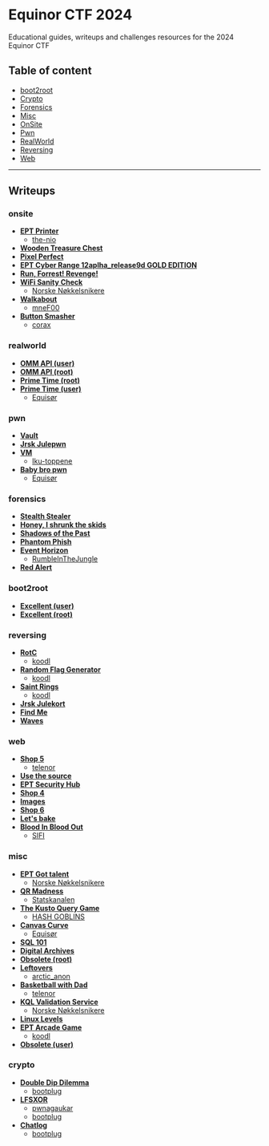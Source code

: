 
# Equinor CTF 2024
Educational guides, writeups and challenges resources for the 2024 Equinor CTF


## Table of content

- [boot2root](#boot2root)
- [Crypto](#crypto)
- [Forensics](#forensics)
- [Misc](#misc)
- [OnSite](#onsite)
- [Pwn](#pwn)
- [RealWorld](#realworld)
- [Reversing](#reversing)
- [Web](#web)

---

## Writeups

### onsite
 - **[EPT Printer](/writeups/onsite/EPT%20Printer)**
	 - [the-nio](/writeups/onsite/EPT%20Printer/the-nio)  
 - **[Wooden Treasure Chest](/writeups/onsite/Wooden%20Treasure%20Chest)**
 - **[Pixel Perfect](/writeups/onsite/Pixel%20Perfect)**
 - **[EPT Cyber Range 12aplha_release9d GOLD EDITION](/writeups/onsite/EPT%20Cyber%20Range%2012aplha_release9d%20GOLD%20EDITION)**
 - **[Run, Forrest! Revenge!](/writeups/onsite/Run,%20Forrest!%20Revenge!)**
 - **[WiFi Sanity Check](/writeups/onsite/WiFi%20Sanity%20Check)**
	 - [Norske Nøkkelsnikere](/writeups/onsite/WiFi%20Sanity%20Check/Norske%20Nøkkelsnikere)  
 - **[Walkabout](/writeups/onsite/Walkabout)**
	 - [mneF00](/writeups/onsite/Walkabout/mneF00)  
 - **[Button Smasher](/writeups/onsite/Button%20Smasher)**
	 - [corax](/writeups/onsite/Button%20Smasher/corax)  
### realworld
 - **[OMM API (user)](/writeups/realworld/OMM%20API%20(user))**
 - **[OMM API (root)](/writeups/realworld/OMM%20API%20(root))**
 - **[Prime Time (root)](/writeups/realworld/Prime%20Time%20(root))**
 - **[Prime Time (user)](/writeups/realworld/Prime%20Time%20(user))**
	 - [Equisør](/writeups/realworld/Prime%20Time%20(user)/Equisør)  
### pwn
 - **[Vault](/writeups/pwn/Vault)**
 - **[Jrsk Julepwn](/writeups/pwn/Jrsk%20Julepwn)**
 - **[VM](/writeups/pwn/VM)**
	 - [Iku-toppene](/writeups/pwn/VM/Iku-toppene)  
 - **[Baby bro pwn](/writeups/pwn/Baby%20bro%20pwn)**
	 - [Equisør](/writeups/pwn/Baby%20bro%20pwn/Equisør)  
### forensics
 - **[Stealth Stealer](/writeups/forensics/Stealth%20Stealer)**
 - **[Honey, I shrunk the skids](/writeups/forensics/Honey,%20I%20shrunk%20the%20skids)**
 - **[Shadows of the Past](/writeups/forensics/Shadows%20of%20the%20Past)**
 - **[Phantom Phish](/writeups/forensics/Phantom%20Phish)**
 - **[Event Horizon](/writeups/forensics/Event%20Horizon)**
	 - [RumbleInTheJungle](/writeups/forensics/Event%20Horizon/RumbleInTheJungle)  
 - **[Red Alert](/writeups/forensics/Red%20Alert)**
### boot2root
 - **[Excellent (user)](/writeups/boot2root/Excellent%20(user))**
 - **[Excellent (root)](/writeups/boot2root/Excellent%20(root))**
### reversing
 - **[RotC](/writeups/reversing/RotC)**
	 - [koodl](/writeups/reversing/RotC/koodl)  
 - **[Random Flag Generator](/writeups/reversing/Random%20Flag%20Generator)**
	 - [koodl](/writeups/reversing/Random%20Flag%20Generator/koodl)  
 - **[Saint Rings](/writeups/reversing/Saint%20Rings)**
	 - [koodl](/writeups/reversing/Saint%20Rings/koodl)  
 - **[Jrsk Julekort](/writeups/reversing/Jrsk%20Julekort)**
 - **[Find Me](/writeups/reversing/Find%20Me)**
 - **[Waves](/writeups/reversing/Waves)**
### web
 - **[Shop 5](/writeups/web/Shop%205)**
	 - [telenor](/writeups/web/Shop%205/telenor)  
 - **[Use the source](/writeups/web/Use%20the%20source)**
 - **[EPT Security Hub](/writeups/web/EPT%20Security%20Hub)**
 - **[Shop 4](/writeups/web/Shop%204)**
 - **[Images](/writeups/web/Images)**
 - **[Shop 6](/writeups/web/Shop%206)**
 - **[Let's bake](/writeups/web/Let's%20bake)**
 - **[Blood In Blood Out](/writeups/web/Blood%20In%20Blood%20Out)**
	 - [SIFI](/writeups/web/Blood%20In%20Blood%20Out/SIFI)  
### misc
 - **[EPT Got talent](/writeups/misc/EPT%20Got%20talent)**
	 - [Norske Nøkkelsnikere](/writeups/misc/EPT%20Got%20talent/Norske%20Nøkkelsnikere)  
 - **[QR Madness](/writeups/misc/QR%20Madness)**
	 - [Statskanalen](/writeups/misc/QR%20Madness/Statskanalen)  
 - **[The Kusto Query Game](/writeups/misc/The%20Kusto%20Query%20Game)**
	 - [HASH GOBLINS](/writeups/misc/The%20Kusto%20Query%20Game/HASH%20GOBLINS)  
 - **[Canvas Curve](/writeups/misc/Canvas%20Curve)**
	 - [Equisør](/writeups/misc/Canvas%20Curve/Equisør)  
 - **[SQL 101](/writeups/misc/SQL%20101)**
 - **[Digital Archives](/writeups/misc/Digital%20Archives)**
 - **[Obsolete (root)](/writeups/misc/Obsolete%20(root))**
 - **[Leftovers](/writeups/misc/Leftovers)**
	 - [arctic_anon](/writeups/misc/Leftovers/arctic_anon)  
 - **[Basketball with Dad](/writeups/misc/Basketball%20with%20Dad)**
	 - [telenor](/writeups/misc/Basketball%20with%20Dad/telenor)  
 - **[KQL Validation Service](/writeups/misc/KQL%20Validation%20Service)**
	 - [Norske Nøkkelsnikere](/writeups/misc/KQL%20Validation%20Service/Norske%20Nøkkelsnikere)  
 - **[Linux Levels](/writeups/misc/Linux%20Levels)**
 - **[EPT Arcade Game](/writeups/misc/EPT%20Arcade%20Game)**
	 - [koodl](/writeups/misc/EPT%20Arcade%20Game/koodl)  
 - **[Obsolete (user)](/writeups/misc/Obsolete%20(user))**
### crypto
 - **[Double Dip Dilemma](/writeups/crypto/Double%20Dip%20Dilemma)**
	 - [bootplug](/writeups/crypto/Double%20Dip%20Dilemma/bootplug)  
 - **[LFSXOR](/writeups/crypto/LFSXOR)**
	 - [pwnagaukar](/writeups/crypto/LFSXOR/pwnagaukar)  
	 - [bootplug](/writeups/crypto/LFSXOR/bootplug)  
 - **[Chatlog](/writeups/crypto/Chatlog)**
	 - [bootplug](/writeups/crypto/Chatlog/bootplug)  

